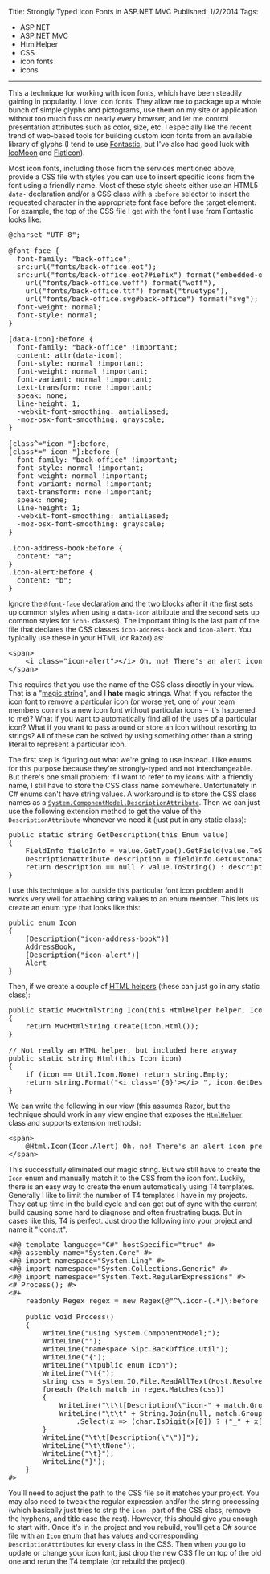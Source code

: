 ﻿Title: Strongly Typed Icon Fonts in ASP.NET MVC
Published: 1/2/2014
Tags:
  - ASP.NET
  - ASP.NET MVC
  - HtmlHelper
  - CSS
  - icon fonts
  - icons
---

<p>This a technique for working with icon fonts, which have been steadily gaining in popularity. I love icon fonts. They allow me to package up a whole bunch of simple glyphs and pictograms, use them on my site or application without too much fuss on nearly every browser, and let me control presentation attributes such as color, size, etc. I especially like the recent trend of web-based tools for building custom icon fonts from an available library of glyphs (I tend to use <a href="http://fontastic.me">Fontastic</a>, but I've also had good luck with <a href="http://icomoon.io">IcoMoon</a> and <a href="http://flaticon.com">FlatIcon</a>).</p>

<p>Most icon fonts, including those from the services mentioned above, provide a CSS file with styles you can use to insert specific icons from the font using a friendly name. Most of these style sheets either use an HTML5 <code>data-</code> declaration and/or a CSS class with a <code>:before</code> selector to insert the requested character in the appropriate font face before the target element. For example, the top of the CSS file I get with the font I use from Fontastic looks like:</p>

<pre class="prettyprint">@charset "UTF-8";

@font-face {
  font-family: "back-office";
  src:url("fonts/back-office.eot");
  src:url("fonts/back-office.eot?#iefix") format("embedded-opentype"),
    url("fonts/back-office.woff") format("woff"),
    url("fonts/back-office.ttf") format("truetype"),
    url("fonts/back-office.svg#back-office") format("svg");
  font-weight: normal;
  font-style: normal;
}

[data-icon]:before {
  font-family: "back-office" !important;
  content: attr(data-icon);
  font-style: normal !important;
  font-weight: normal !important;
  font-variant: normal !important;
  text-transform: none !important;
  speak: none;
  line-height: 1;
  -webkit-font-smoothing: antialiased;
  -moz-osx-font-smoothing: grayscale;
}

[class^="icon-"]:before,
[class*=" icon-"]:before {
  font-family: "back-office" !important;
  font-style: normal !important;
  font-weight: normal !important;
  font-variant: normal !important;
  text-transform: none !important;
  speak: none;
  line-height: 1;
  -webkit-font-smoothing: antialiased;
  -moz-osx-font-smoothing: grayscale;
}

.icon-address-book:before {
  content: "a";
}
.icon-alert:before {
  content: "b";
}</pre>

<p>Ignore the <code>@font-face</code> declaration and the two blocks after it (the first sets up common styles when using a <code>data-icon</code> attribute and the second sets up common styles for <code>icon-</code> classes). The important thing is the last part of the file that declares the CSS classes <code>icon-address-book</code> and <code>icon-alert</code>. You typically use these in your HTML (or Razor) as:</p>

<pre class="prettyprint">&lt;span&gt;
    &lt;i class="icon-alert"&gt;&lt;/i&gt; Oh, no! There's an alert icon preceding this text!
&lt;/span&gt;</pre>

<p>This requires that you use the name of the CSS class directly in your view. That is a "<a href="http://en.wikipedia.org/wiki/Magic_number_(programming)">magic string</a>", and I <strong>hate</strong> magic strings. What if you refactor the icon font to remove a particular icon (or worse yet, one of your team members commits a new icon font without particular icons – it's happened to me)? What if you want to automatically find all of the uses of a particular icon? What if you want to pass around or store an icon without resorting to strings? All of these can be solved by using something other than a string literal to represent a particular icon.</p>

<p>The first step is figuring out what we're going to use instead. I like enums for this purpose because they're strongly-typed and not interchangeable. But there's one small problem: if I want to refer to my icons with a friendly name, I still have to store the CSS class name somewhere. Unfortunately in C# enums can't have string values. A workaround is to store the CSS class names as a <code><a href="http://msdn.microsoft.com/en-us/library/system.componentmodel.descriptionattribute(v=vs.110).aspx">System.ComponentModel.DescriptionAttribute</a></code>. Then we can just use the following extension method to get the value of the <code>DescriptionAttribute</code> whenever we need it (just put in any static class):</p>

<pre class="prettyprint">public static string GetDescription(this Enum value)
{
    FieldInfo fieldInfo = value.GetType().GetField(value.ToString());
    DescriptionAttribute description = fieldInfo.GetCustomAttribute(false);
    return description == null ? value.ToString() : description.Description;
}</pre>

<p>I use this technique a lot outside this particular font icon problem and it works very well for attaching string values to an enum member. This lets us create an enum type that looks like this:</p>

<pre class="prettyprint">public enum Icon
{
    [Description("icon-address-book")]
    AddressBook,
    [Description("icon-alert")]
    Alert
}</pre>

<p>Then, if we create a couple of <a href="http://www.asp.net/mvc/tutorials/older-versions/views/creating-custom-html-helpers-cs">HTML helpers</a> (these can just go in any static class):</p>

<pre class="prettyprint">public static MvcHtmlString Icon(this HtmlHelper helper, Icon icon)
{
    return MvcHtmlString.Create(icon.Html());
}

// Not really an HTML helper, but included here anyway
public static string Html(this Icon icon)
{
    if (icon == Util.Icon.None) return string.Empty;
    return string.Format("&lt;i class='{0}'&gt;&lt;/i&gt; ", icon.GetDescription());
}</pre>

<p>We can write the following in our view (this assumes Razor, but the technique should work in any view engine that exposes the <code><a href="http://msdn.microsoft.com/en-us/library/system.web.mvc.htmlhelper(v=vs.118).aspx">HtmlHelper</a></code> class and supports extension methods):</p>

<pre class="prettyprint">&lt;span&gt;
    @Html.Icon(Icon.Alert) Oh, no! There's an alert icon preceding this text!
&lt;/span&gt;</pre>

<p>This successfully eliminated our magic string. But we still have to create the <code>Icon</code> enum and manually match it to the CSS from the icon font. Luckily, there is an easy way to create the enum automatically using T4 templates. Generally I like to limit the number of T4 templates I have in my projects. They eat up time in the build cycle and can get out of sync with the current build causing some hard to diagnose and often frustrating bugs. But in cases like this, T4 is perfect. Just drop the following into your project and name it "Icons.tt".</p>

<pre class="prettyprint">&lt;#@ template language="C#" hostSpecific="true" #&gt;
&lt;#@ assembly name="System.Core" #&gt; 
&lt;#@ import namespace="System.Linq" #&gt;
&lt;#@ import namespace="System.Collections.Generic" #&gt;
&lt;#@ import namespace="System.Text.RegularExpressions" #&gt;
&lt;# Process(); #&gt;
&lt;#+
    readonly Regex regex = new Regex(@"^\.icon-(.*)\:before \{$", RegexOptions.Compiled | RegexOptions.Multiline);

    public void Process()
    {
        WriteLine("using System.ComponentModel;");
        WriteLine("");
        WriteLine("namespace Sipc.BackOffice.Util");
        WriteLine("{");
        WriteLine("\tpublic enum Icon");
        WriteLine("\t{");
        string css = System.IO.File.ReadAllText(Host.ResolvePath("..\\Content\\icons\\styles.css"));
        foreach (Match match in regex.Matches(css))
        {
            WriteLine("\t\t[Description(\"icon-" + match.Groups[1].Value + "\")]");
            WriteLine("\t\t" + String.Join(null, match.Groups[1].Value.Split(new char[]{'-'}, StringSplitOptions.RemoveEmptyEntries)
                .Select(x =&gt; (char.IsDigit(x[0]) ? ("_" + x[0]) : char.ToUpper(x[0]).ToString()) + x.Substring(1))) + ",");            
        }
        WriteLine("\t\t[Description(\"\")]");
        WriteLine("\t\tNone");
        WriteLine("\t}");
        WriteLine("}");
    }
#&gt;</pre>

<p>You'll need to adjust the path to the CSS file so it matches your project. You may also need to tweak the regular expression and/or the string processing (which basically just tries to strip the <code>icon-</code> part of the CSS class, remove the hyphens, and title case the rest). However, this should give you enough to start with. Once it's in the project and you rebuild, you'll get a C# source file with an <code>Icon</code> enum that has values and corresponding <code>DescriptionAttributes</code> for every class in the CSS. Then when you go to update or change your icon font, just drop the new CSS file on top of the old one and rerun the T4 template (or rebuild the project).</p>